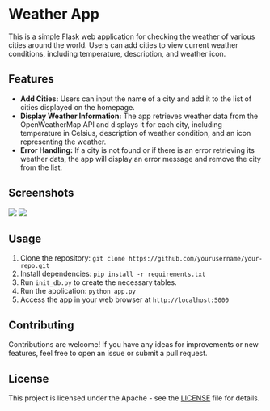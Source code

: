 # Weather App

This is a simple Flask web application for checking the weather of various cities around the world. Users can add cities to view current weather conditions, including temperature, description, and weather icon.

## Features

- **Add Cities:** Users can input the name of a city and add it to the list of cities displayed on the homepage.
- **Display Weather Information:** The app retrieves weather data from the OpenWeatherMap API and displays it for each city, including temperature in Celsius, description of weather condition, and an icon representing the weather.
- **Error Handling:** If a city is not found or if there is an error retrieving its weather data, the app will display an error message and remove the city from the list.

## Screenshots

<img src="https://github.com/theinit01/WeatherApp/blob/main/assets/Screenshot%202024-03-30%20174201.png">
<img src="https://github.com/theinit01/WeatherApp/blob/main/assets/Screenshot%202024-03-30%20174243.png">

## Usage

1. Clone the repository: `git clone https://github.com/yourusername/your-repo.git`
2. Install dependencies: `pip install -r requirements.txt`
3. Run `init_db.py` to create the necessary tables.
4. Run the application: `python app.py`
5. Access the app in your web browser at `http://localhost:5000`

## Contributing

Contributions are welcome! If you have any ideas for improvements or new features, feel free to open an issue or submit a pull request.

## License

This project is licensed under the Apache - see the [LICENSE](LICENSE) file for details.

